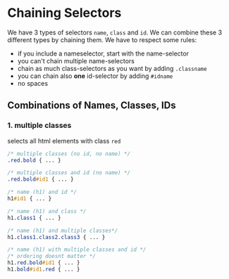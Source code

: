 # Chaining Selectors

We have 3 types of selectors `name`, `class` and `id`. We can combine these 3 different types by chaining them. We have to respect some rules:

- if you include a nameselector, start with the name-selector
- you can't chain multiple name-selectors
- chain as much class-selectors as you want by adding `.classname`
- you can chain also **one** id-selector by adding `#idname`
- no spaces


## Combinations of Names, Classes, IDs

### 1. multiple classes
selects all html elements with class `red`
```css
/* multiple classes (no id, no name) */
.red.bold { ... }

/* multiple classes and id (no name) */
.red.bold#id1 { ... }

/* name (h1) and id */
h1#id1 { ... }

/* name (h1) and class */
h1.class1 { ... }

/* name (h1) and multiple classes*/
h1.class1.class2.class3 { ... }

/* name (h1) with multiple classes and id */
/* ordering doesnt matter */
h1.red.bold#id1 { ... }
h1.bold#id1.red { ... }   
```

